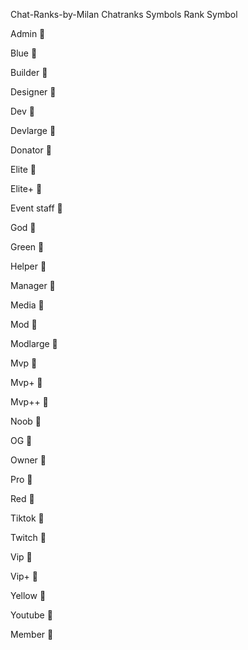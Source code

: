 Chat-Ranks-by-Milan
Chatranks Symbols Rank Symbol

Admin 

Blue 

Builder 

Designer 

Dev 

Devlarge 

Donator 

Elite 

Elite+ 

Event staff 

God 

Green 

Helper 

Manager 

Media 

Mod 

Modlarge 

Mvp 

Mvp+ 

Mvp++ 

Noob 

OG 

Owner 

Pro 

Red 

Tiktok 

Twitch 

Vip 

Vip+ 

Yellow 

Youtube 

Member 
